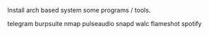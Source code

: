 Install arch based system some programs / tools.

telegram
burpsuite
nmap
pulseaudio
snapd
walc
flameshot
spotify

